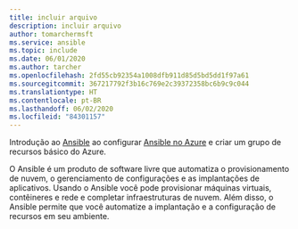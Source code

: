 ```yaml
---
title: incluir arquivo
description: incluir arquivo
author: tomarchermsft
ms.service: ansible
ms.topic: include
ms.date: 06/01/2020
ms.author: tarcher
ms.openlocfilehash: 2fd55cb92354a1008dfb911d85d5bd5dd1f97a61
ms.sourcegitcommit: 367217792f3b16c769e2c39372358bc6b9c9c044
ms.translationtype: HT
ms.contentlocale: pt-BR
ms.lasthandoff: 06/02/2020
ms.locfileid: "84301157"
---
```

Introdução ao [Ansible](https://www.ansible.com/) ao configurar [Ansible no Azure](https://docs.ansible.com/ansible/2.3/guide_azure.html) e criar um grupo de recursos básico do Azure.

O Ansible é um produto de software livre que automatiza o provisionamento de nuvem, o gerenciamento de configurações e as implantações de aplicativos. Usando o Ansible você pode provisionar máquinas virtuais, contêineres e rede e completar infraestruturas de nuvem. Além disso, o Ansible permite que você automatize a implantação e a configuração de recursos em seu ambiente.
